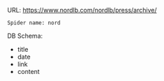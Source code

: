 URL: https://www.nordlb.com/nordlb/press/archive/

    Spider name: nord

DB Schema:
- title
- date
- link
- content

